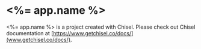 # <%= app.name %>

<%= app.name %> is a project created with Chisel. Please check out Chisel documentation at [https://www.getchisel.co/docs/](www.getchisel.co/docs/).
